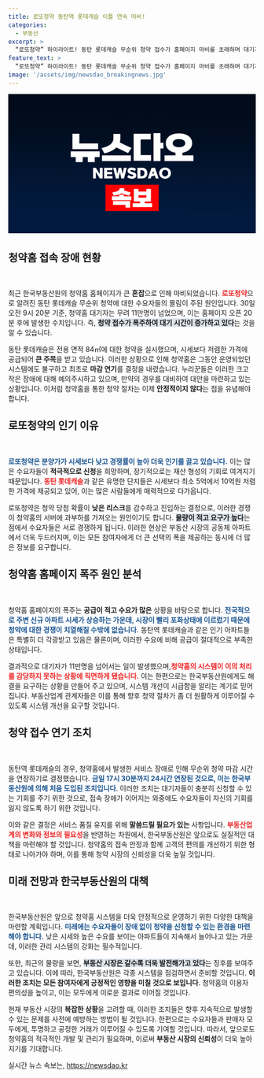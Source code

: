 ```yaml
---
title: 로또청약 동탄역 롯데캐슬 이틀 연속 마비!
categories:
  - 부동산
excerpt: >
  “로또청약” 하이라이트! 동탄 롯데캐슬 무순위 청약 접수가 홈페이지 마비를 초래하며 대기자수 11만 넘어서! 폭주 원인은 하반기 최대 분양 전쟁 시작. 청약마감 연장, 과연 그 뒤에 숨은 이유는? 클릭할 준비 되셨나요?
feature_text: >
  “로또청약” 하이라이트! 동탄 롯데캐슬 무순위 청약 접수가 홈페이지 마비를 초래하며 대기자수 11만 넘어서! 폭주 원인은 하반기 최대 분양 전쟁 시작. 청약마감 연장, 과연 그 뒤에 숨은 이유는? 클릭할 준비 되셨나요?
image: '/assets/img/newsdao_breakingnews.jpg'
---
```


<p><img src="/assets/img/newsdao_breakingnews.jpg" alt="ontimetimes 속보" /></p>

<h2 data-ke-size="size26">청약홈 접속 장애 현황</h2>

<p data-ke-size="size16">&nbsp;</p>

<p>최근 한국부동산원의 청약홈 홈페이지가 큰 <strong>혼잡</strong>으로 인해 마비되었습니다. <b><span style="color: #ee2323;">로또청약</span></b>으로 알려진 동탄 롯데캐슬 무순위 청약에 대한 수요자들의 몰림이 주된 원인입니다. 30일 오전 9시 20분 기준, 청약홈 대기자는 무려 11만명이 넘었으며, 이는 홈페이지 오픈 20분 후에 발생한 수치입니다. 즉, <b><span style="background-color: #21538527;">청약 접수가 폭주하여 대기 시간이 증가하고 있다</span></b>는 것을 알 수 있습니다. </p>

<p>동탄 롯데캐슬은 전용 면적 84㎡에 대한 청약을 실시했으며, 시세보다 저렴한 가격에 공급되어 <strong>큰 주목</strong>을 받고 있습니다. 이러한 상황으로 인해 청약홈은 그동안 운영되었던 시스템에도 불구하고 최초로 <strong>마감 연기</strong>를 결정을 내렸습니다. 누리꾼들은 이러한 크고 작은 장애에 대해 예의주시하고 있으며, 만약의 경우를 대비하여 대안을 마련하고 있는 상황입니다. 이처럼 청약홈을 통한 청약 절차는 이제 <strong>안정적이지 않다</strong>는 점을 유념해야 합니다.</p>

<h2 data-ke-size="size26">로또청약의 인기 이유</h2>

<p data-ke-size="size16">&nbsp;</p>

<p><b><span style="color: #1a5490;">로또청약은 분양가가 시세보다 낮고 경쟁률이 높아 더욱 인기를 끌고 있습니다.</span></b> 이는 많은 수요자들이 <strong>적극적으로 신청</strong>을 희망하며, 장기적으로는 재산 형성의 기회로 여겨지기 때문입니다. <b><span style="color: #ee2323;">동탄 롯데캐슬</span></b>과 같은 유명한 단지들은 시세보다 최소 5억에서 10억원 저렴한 가격에 제공되고 있어, 이는 많은 사람들에게 매력적으로 다가옵니다. </p>

<p>로또청약은 청약 당첨 확률이 <strong>낮은 리스크</strong>를 감수하고 진입하는 결정으로, 이러한 경쟁이 청약홈의 서버에 과부하를 가져오는 원인이기도 합니다. <b><span style="background-color: #21538527;">물량이 적고 요구가 높다</span></b>는 점에서 수요자들은 서로 경쟁하게 됩니다. 이러한 현상은 부동산 시장의 공동체 아파트에서 더욱 두드러지며, 이는 모든 참여자에게 더 큰 선택의 폭을 제공하는 동시에 더 많은 정보를 요구합니다.</p>

<h2 data-ke-size="size26">청약홈 홈페이지 폭주 원인 분석</h2>

<p data-ke-size="size16">&nbsp;</p>

<p>청약홈 홈페이지의 폭주는 <strong>공급이 적고 수요가 많은</strong> 상황을 바탕으로 합니다. <b><span style="color: #1a5490;">전국적으로 주변 신규 아파트 시세가 상승하는 가운데, 시장이 빨리 포화상태에 이르렀기 때문에 청약에 대한 경쟁이 치열해질 수밖에 없습니다.</span></b> 동탄역 롯데캐슬과 같은 인기 아파트들은 특별히 더 각광받고 있음은 물론이며, 이러한 수요에 비해 공급이 절대적으로 부족한 상태입니다. </p>

<p>결과적으로 대기자가 11만명을 넘어서는 일이 발생했으며,<b><span style="color: #ee2323;">청약홈의 시스템이 이의 처리를 감당하지 못하는 상황에 직면하게 됐습니다.</span></b> 이는 한편으로는 한국부동산원에게도 해결을 요구하는 상황을 만들어 주고 있으며, 시스템 개선이 시급함을 알리는 계기로 믿어집니다. 부동산업계 관계자들은 이를 통해 향후 청약 절차가 좀 더 원활하게 이루어질 수 있도록 시스템 개선을 요구할 것입니다.</p>

<h2 data-ke-size="size26">청약 접수 연기 조치</h2>

<p data-ke-size="size16">&nbsp;</p>

<p>동탄역 롯데캐슬의 경우, 청약홈에서 발생한 서비스 장애로 인해 무순위 청약 마감 시간을 연장하기로 결정했습니다. <b><span style="color: #1a5490;">금일 17시 30분까지 24시간 연장된 것으로, 이는 한국부동산원에 의해 처음 도입된 조치입니다</span></b>. 이러한 조치는 대기자들이 충분히 신청할 수 있는 기회를 주기 위한 것으로, 접속 장애가 이어지는 와중에도 수요자들이 자신의 기회를 잃지 않도록 하기 위한 것입니다.</p>

<p>이와 같은 결정은 서비스 품질 유지를 위해 <strong>말씀드릴 필요가 있는</strong> 사항입니다. <b><span style="color: #ee2323;">부동산업계의 변화와 정보의 필요성</span></b>을 반영하는 차원에서, 한국부동산원은 앞으로도 실질적인 대책을 마련해야 할 것입니다. 청약홈의 접속 안정과 함께 고객의 편의를 개선하기 위한 형태로 나아가야 하며, 이를 통해 청약 시장의 신뢰성을 더욱 높일 것입니다.</p>

<h2 data-ke-size="size26">미래 전망과 한국부동산원의 대책</h2>

<p data-ke-size="size16">&nbsp;</p>

<p>한국부동산원은 앞으로 청약홈 시스템을 더욱 안정적으로 운영하기 위한 다양한 대책을 마련할 계획입니다. <b><span style="color: #1a5490;">미래에는 수요자들이 장애 없이 청약을 신청할 수 있는 환경을 마련해야 합니다.</span></b> 낮은 시세와 높은 수요를 보이는 아파트들이 지속해서 늘어나고 있는 가운데, 이러한 관리 시스템의 강화는 필수적입니다.</p>

<p>또한, 최근의 물량을 보면, <b><span style="background-color: #21538527;">부동산 시장은 갈수록 더욱 발전해가고 있다</span></b>는 징후를 보여주고 있습니다. 이에 따라, 한국부동산원은 각종 시스템을 점검하면서 준비할 것입니다. <b>이러한 조치는 모든 참여자에게 긍정적인 영향을 미칠 것으로 보입니다</b>. 청약홈의 이용자 편의성을 높이고, 이는 모두에게 이로운 결과로 이어질 것입니다.</p>

<p>현재 부동산 시장의 <strong>복잡한 상황</strong>을 고려할 때, 이러한 조치들은 향후 지속적으로 발생할 수 있는 문제를 사전에 예방하는 방법이 될 것입니다. 한편으로는 수요자들과 판매자 모두에게, 투명하고 공정한 거래가 이루어질 수 있도록 기여할 것입니다. 따라서, 앞으로도 청약홈의 적극적인 개발 및 관리가 필요하며, 이로써 <strong>부동산 시장의 신뢰성</strong>이 더욱 높아지기를 기대합니다. </p>

<p data-ke-size="size16"></p>
실시간 뉴스 속보는, <a href="https://newsdao.kr" rel="dofollow">https://newsdao.kr</a>


